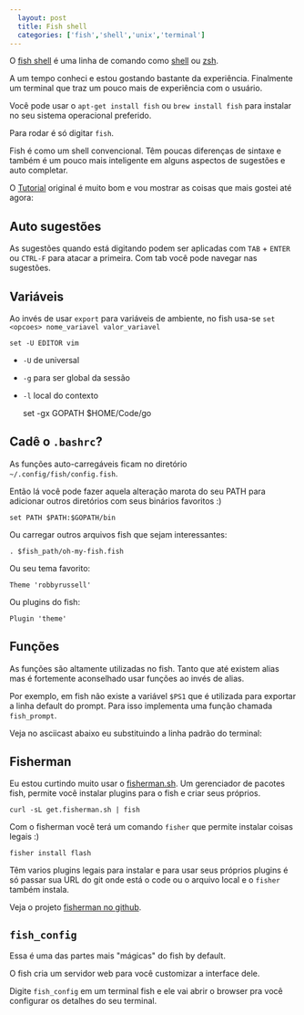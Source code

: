 ```yaml
---
  layout: post
  title: Fish shell
  categories: ['fish','shell','unix','terminal']
---
```


O [fish shell](https://fishshell.com) é uma linha de comando como [shell](https://pt.wikipedia.org/wiki/Shell_script) ou [zsh](http://www.zsh.org/).

A um tempo conheci e estou gostando bastante da experiência. Finalmente um
terminal que traz um pouco mais de experiência com o usuário.

Você pode usar o `apt-get install fish` ou `brew install fish` para instalar no
seu sistema operacional preferido.

Para rodar é só digitar `fish`.

Fish é como um shell convencional. Têm poucas diferenças de sintaxe e também é
um pouco mais inteligente em alguns aspectos de sugestões e auto completar.

O [Tutorial](https://fishshell.com/docs/current/tutorial.html) original é muito
bom e vou mostrar as coisas que mais gostei até agora:

## Auto sugestões

As sugestões quando está digitando podem ser aplicadas com `TAB` + `ENTER` ou `CTRL-F` para atacar a primeira. Com tab você pode navegar nas sugestões.

<script type="text/javascript" src="https://asciinema.org/a/39349.js"
id="asciicast-39349" async></script>


## Variáveis

Ao invés de usar `export` para variáveis de ambiente, no fish usa-se `set <opcoes> nome_variavel valor_variavel`

    set -U EDITOR vim

* `-U` de universal
* `-g` para ser global da sessão
* `-l` local do contexto

    set -gx GOPATH $HOME/Code/go

## Cadê o `.bashrc`?

As funções auto-carregáveis ficam no diretório `~/.config/fish/config.fish`.

Então lá você pode fazer aquela alteração marota do seu PATH para adicionar
outros diretórios com seus binários favoritos :)

    set PATH $PATH:$GOPATH/bin

Ou carregar outros arquivos fish que sejam interessantes:

    . $fish_path/oh-my-fish.fish

Ou seu tema favorito:

    Theme 'robbyrussell'

Ou plugins do fish:

    Plugin 'theme'

## Funções

As funções são altamente utilizadas no fish. Tanto que até existem alias mas é
fortemente aconselhado usar funções ao invés de alias.

Por exemplo, em fish não existe a variável `$PS1` que é utilizada para exportar
a linha default do prompt. Para isso implementa uma função chamada `fish_prompt`.

Veja no asciicast abaixo eu substituindo a linha padrão do terminal:

<script type="text/javascript" src="https://asciinema.org/a/39350.js"
id="asciicast-39350" async></script>

## Fisherman

Eu estou curtindo muito usar o [fisherman.sh](http://fisherman.sh/). Um
gerenciador de pacotes fish, permite você instalar plugins para o fish e criar
seus próprios.

    curl -sL get.fisherman.sh | fish

Com o fisherman você terá um comando `fisher` que permite instalar coisas
legais :)

    fisher install flash

<script type="text/javascript" src="https://asciinema.org/a/39353.js"
id="asciicast-39353" async></script>


Têm varios plugins legais para instalar e para usar seus próprios plugins é só
passar sua URL do git onde está o code ou o arquivo local e o `fisher` também
instala.

Veja o projeto [fisherman no github](https://github.com/fisherman/fisherman).

## `fish_config`

Essa é uma das partes mais "mágicas" do fish by default.

O fish cria um servidor web para você customizar a interface dele.

Digite `fish_config` em um terminal fish e ele vai abrir o browser pra você
configurar os detalhes do seu terminal.

